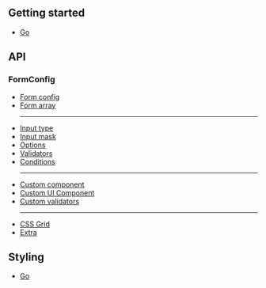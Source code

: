 ## Getting started

- [Go](../v3.0.x/getting-started/getting-started_en.md)

## API

### FormConfig

- [Form config](../v3.0.x/api/api-form-config/api-form-config_en.md)
- [Form array](../v3.0.x/api/api-form-array/api-form-array_en.md)
  <hr>
- [Input type](../v3.0.x/api/api-input-type/api-input-type_en.md)
- [Input mask](../v3.0.x/api/api-input-mask/api-input-mask_en.md)
- [Options](../v3.0.x/api/api-options/api-options_en.md)
- [Validators](../v3.0.x/api/api-validators/)
- [Conditions](../v3.0.x/api/api-conditions/api-conditions_en.md)
  <hr>
- [Custom component](../v3.0.x/api/api-custom-component/api-custom-component_en.md)
- [Custom UI Component](../v3.0.x/api/api-custom-ui-component/api-custom-ui-component_en.md)
- [Custom validators](../v3.0.x/api/api-validators/api-validators_en.md)
  <hr>
- [CSS Grid](../v3.0.x/api/api-css-grid/api-css-grid_en.md)
- [Extra](../v3.0.x/api/api-extra/api-extra_en.md)

## Styling

- [Go](../v3.0.x/styling/styling_en.md)
